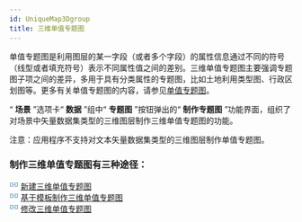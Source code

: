 ```yaml
---
id: UniqueMap3Dgroup
title: 三维单值专题图
---
```

单值专题图是利用图层的某一字段（或者多个字段）的属性信息通过不同的符号（线型或者填充符号）表示不同属性值之间的差别。三维单值专题图主要强调专题图子项之间的差异，多用于具有分类属性的专题图，比如土地利用类型图、行政区划图等。更多有关单值专题图的内容，请参见[单值专题图](../../Mapping/UniqueValueMap/UniqueValuesMapgroup  )。

“ **场景** ”选项卡“ **数据** ”组中“ **专题图** ”按钮弹出的“ **制作专题图**
”功能界面，组织了对场景中矢量数据集类型的三维图层制作三维单值专题图的功能。

注意：应用程序不支持对文本矢量数据集类型的三维图层制作单值专题图。

###  制作三维单值专题图有三种途径：

![](../img/smalltitle.png) [新建三维单值专题图](UniqueMap3DDefault)   
![](../img/smalltitle.png) [基于模板制作三维单值专题图](UniqueMap3DTemplate)     
![](../img/smalltitle.png) [修改三维单值专题图](UniqueMap3DGroupDia)

 

